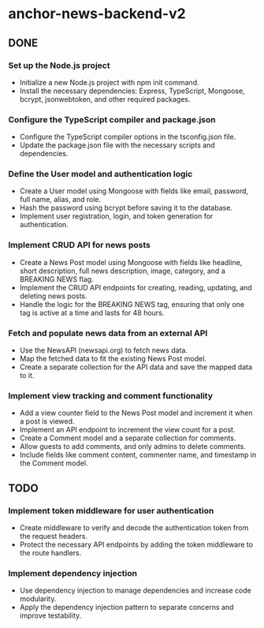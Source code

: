 # anchor-news-backend-v2

## DONE
### Set up the Node.js project
- Initialize a new Node.js project with npm init command.
- Install the necessary dependencies: Express, TypeScript, Mongoose, bcrypt, jsonwebtoken, and other required packages.

### Configure the TypeScript compiler and package.json
- Configure the TypeScript compiler options in the tsconfig.json file.
- Update the package.json file with the necessary scripts and dependencies.

### Define the User model and authentication logic
- Create a User model using Mongoose with fields like email, password, full name, alias, and role.
- Hash the password using bcrypt before saving it to the database.
- Implement user registration, login, and token generation for authentication.

### Implement CRUD API for news posts
- Create a News Post model using Mongoose with fields like headline, short description, full news description, image, category, and a BREAKING NEWS flag.
- Implement the CRUD API endpoints for creating, reading, updating, and deleting news posts.
- Handle the logic for the BREAKING NEWS tag, ensuring that only one tag is active at a time and lasts for 48 hours.

### Fetch and populate news data from an external API
- Use the NewsAPI (newsapi.org) to fetch news data.
- Map the fetched data to fit the existing News Post model.
- Create a separate collection for the API data and save the mapped data to it.

### Implement view tracking and comment functionality
- Add a view counter field to the News Post model and increment it when a post is viewed.
- Implement an API endpoint to increment the view count for a post.
- Create a Comment model and a separate collection for comments.
- Allow guests to add comments, and only admins to delete comments.
- Include fields like comment content, commenter name, and timestamp in the Comment model.

## TODO
### Implement token middleware for user authentication
- Create middleware to verify and decode the authentication token from the request headers.
- Protect the necessary API endpoints by adding the token middleware to the route handlers.

### Implement dependency injection
- Use dependency injection to manage dependencies and increase code modularity.
- Apply the dependency injection pattern to separate concerns and improve testability.
